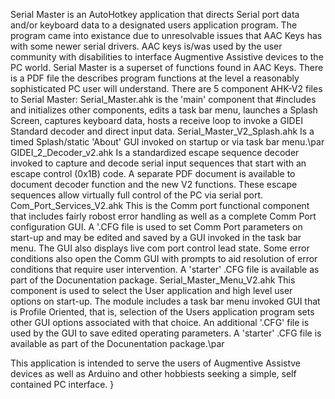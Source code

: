 Serial Master is an AutoHotkey application that directs Serial port data and/or keyboard data to a designated users application program. The program came into existance due to unresolvable issues that AAC Keys has with some newer serial drivers. AAC keys is/was used by the user community with disabilities to interface Augmentive Assistive devices to the PC world.
Serial Master is a superset of functions found in AAC Keys. There is a PDF file the describes program functions at the level a reasonably sophisticated PC user will understand.
There are 5 component AHK-V2 files to Serial Master:
Serial_Master.ahk is the 'main' component that #includes and initializes other components, edits a task bar menu, launches a Splash Screen, captures keyboard data, hosts a receive loop to invoke a GIDEI Standard decoder and direct input data.
Serial_Master_V2_Splash.ahk Is a timed Splash/static 'About' GUI invoked on startup or via task bar menu.\par
GIDEI_2_Decoder_v2.ahk Is a standardized escape sequence decoder invoked to capture and decode serial input sequences that start with an escape control (0x1B) code. A separate PDF document is available to document decoder function and the new V2 functions. These escape sequences allow virtually full control of the PC via serial port.
Com_Port_Services_V2.ahk This is the Comm port functional component that includes fairly robost error handling as well as a complete Comm Port configuration GUI. A '.CFG file is used to set Comm Port parameters on start-up and may be edited and saved by a GUI invoked in the task bar menu. The GUI also displays live com port control lead state.
Some error conditions also open the Comm GUI with prompts to aid resolution of error conditions that require user intervention. A 'starter' .CFG file is available as part of the Docunentation package.
Serial_Master_Menu_V2.ahk This component is used to select the User application and high level user options on start-up. The module includes a task bar menu invoked GUI that is Profile Oriented, that is, selection of the Users application program sets other GUI options associated with that choice. An additional '.CFG' file is used by the GUI to save edited operating parameters. A 'starter' .CFG file is available as part of the Docunentation package.\par

This application is intended to serve the users of Augmentive Assistve devices as well as Arduino and other hobbiests seeking a simple, self contained PC interface.
}
 
